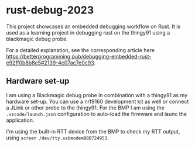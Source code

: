# rust-debug-2023 

This project showcases an embedded debugging workflow on Rust. It is used as a learning project in debugging rust on the thingy91 using a blackmagic debug probe.

For a detailed explanation, see the corresponding article here https://betterprogramming.pub/debugging-embedded-rust-e92ff0b8b8e5#2139-4c07ac7e0c93.

## Hardware set-up 

I am using a Blackmagic debug probe in combination with a thingy91 as my hardware set-up. You can use a nrf9160 development kit as well or connect a JLink or other probe to the thingy91. For the BMP I am using the `.vscode/launch.json` configuration to auto-load the firmware and launc the application.

I'm using the built-in RTT device from the BMP to check my RTT output, using `screen /dev/tty.usbmodem98B724953`.


